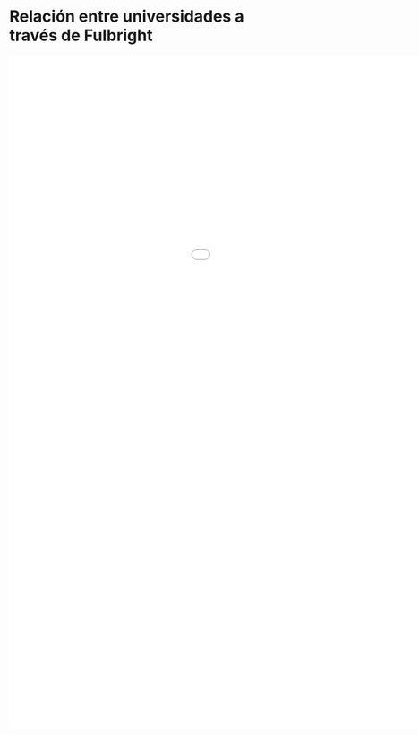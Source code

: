 # **Relación entre universidades a través de Fulbright**

<Embed src = "graf1.html" width = "1250" height = "1200">


